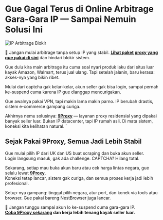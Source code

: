 # Gue Gagal Terus di Online Arbitrage Gara-Gara IP — Sampai Nemuin Solusi Ini

![IP Arbitrage Blokir](https://www.shiphangusa.com/images/companies/16/h%C3%ACnh%20blog/tu-duy-dung-khi-lam-lam-retail-online-arbitrage-shiphangusa.jpg?1654997094288)

🔐 Jangan mulai arbitrage tanpa setup IP yang stabil. **[Lihat paket proxy yang gue pakai di sini](https://the9proxy.short.gy/github-pricing-lily555)** dan hindari blokir sistem.

Gue dulu kira main arbitrage itu cuma soal nyari produk laku dari situs luar kayak Amazon, Walmart, terus jual ulang. Tapi setelah jalanin, baru kerasa: akses-nya yang bikin ribet.

Mulai dari captcha gak kelar-kelar, akun seller gak bisa login, sampai pernah ke-suspend cuma karena IP gue dianggap mencurigakan.

Gue awalnya pakai VPN, tapi makin lama makin parno. IP berubah drastis, sistem e-commerce gampang curiga.

Akhirnya nemu solusinya: **[9Proxy](https://the9proxy.short.gy/github-homepage-lily555)** — layanan proxy residensial yang dipakai banyak seller luar. Bukan IP datacenter, tapi IP rumah asli. Di mata sistem, koneksi kita kelihatan natural.
`
## Sejak Pakai 9Proxy, Semua Jadi Lebih Stabil

Gue mulai pilih IP dari UK dan US buat scraping dan buka akun seller.  
Login langsung masuk, gak ada challenge. CAPTCHA? Hilang total.

Sekarang, setiap mau buka akun baru atau cek harga lintas negara, gue selalu lewat **[9Proxy](https://the9proxy.short.gy/github-homepage-lily555)**.  
Koneksi tetap lancar, sistem gak curiga, dan semua proses kerja jadi lebih profesional.

Setup-nya gampang: tinggal pilih negara, atur port, dan konek via tools atau browser. Gue pakai bareng NestBrowser juga lancar.

🚀 Jangan tunggu sampai akun lo ke-suspend cuma gara-gara IP.  
**[Coba 9Proxy sekarang](https://the9proxy.short.gy/github-homepage-lily555) dan kerja lebih tenang kayak seller luar.**

